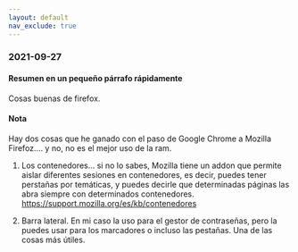 ```yaml
---
layout: default
nav_exclude: true
---
```

### 2021-09-27

#### Resumen en un pequeño párrafo rápidamente
Cosas buenas de firefox.

#### Nota
Hay dos cosas que he ganado con el paso de Google Chrome a Mozilla Firefoz.... y no, no es el mejor uso de la ram.

1. Los contenedores... si no lo sabes, Mozilla tiene un addon que permite aislar diferentes sesiones en contenedores, es decir, puedes tener perstañas por temáticas, y puedes decirle que determinadas páginas las abra siempre con determinados contenedores. https://support.mozilla.org/es/kb/contenedores

2. Barra lateral. En mi caso la uso para el gestor de contraseñas, pero la puedes usar para los marcadores o incluso las pestañas. Una de las cosas más útiles.